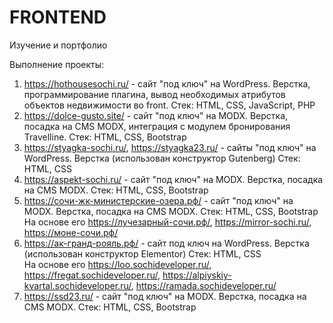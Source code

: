 # FRONTEND
Изучение и портфолио

Выполнение проекты:

1. https://hothousesochi.ru/ - сайт "под ключ" на WordPress. Верстка, программирование плагина, вывод необходимых атрибутов объектов недвижимости во front. Стек: HTML, CSS, JavaScript, PHP
2. https://dolce-gusto.site/ - сайт "под ключ" на MODX. Верстка, посадка на CMS MODX, интеграция с модулем бронирования Travelline. Стек:  HTML, CSS, Bootstrap
3. https://styagka-sochi.ru/, https://styagka23.ru/ - сайты "под ключ" на WordPress. Верстка (использован конструктор Gutenberg) Стек:  HTML, CSS
4. https://aspekt-sochi.ru/ - сайт "под ключ" на MODX. Верстка, посадка на CMS MODX. Стек:  HTML, CSS, Bootstrap
5. https://сочи-жк-министерские-озера.рф/ - сайт "под ключ" на MODX. Верстка, посадка на CMS MODX. Стек: HTML, CSS, Bootstrap<br>
На основе его https://лучезарный-сочи.рф/, https://mirror-sochi.ru/, https://моне-сочи.рф/<br>
6. https://ак-гранд-рояль.рф/ - сайт под ключ на WordPress. Верстка (использован конструктор Elementor) Стек: HTML, CSS<br>
На основе его https://loo.sochideveloper.ru/, https://fregat.sochideveloper.ru/, https://alpiyskiy-kvartal.sochideveloper.ru/, https://ramada.sochideveloper.ru/<br>
7. https://ssd23.ru/ - сайт "под ключ" на MODX. Верстка, посадка на CMS MODX. Стек: HTML, CSS, Bootstrap
